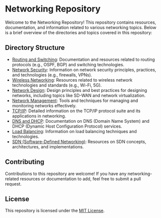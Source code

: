 # Networking Repository

Welcome to the Networking Repository! This repository contains resources, documentation, and information related to various networking topics. Below is a brief overview of the directories and topics covered in this repository:

## Directory Structure

- [Routing and Switching](Routing-and-Switching): Documentation and resources related to routing protocols (e.g., OSPF, BGP) and switching technologies.
- [Network Security](Network-Security): Information on network security principles, practices, and technologies (e.g., firewalls, VPNs).
- [Wireless Networking](Wireless-Networking): Resources related to wireless network technologies and standards (e.g., Wi-Fi, 5G).
- [Network Design](Network-Design): Design principles and best practices for designing networks, including topics like SD-WAN and network virtualization.
- [Network Management](Network-Management): Tools and techniques for managing and monitoring networks effectively.
- [TCP/IP](TCP-IP): Detailed information on the TCP/IP protocol suite and its applications in networking.
- [DNS and DHCP](DNS-DHCP): Documentation on DNS (Domain Name System) and DHCP (Dynamic Host Configuration Protocol) services.
- [Load Balancing](Load-Balancing): Information on load balancing techniques and technologies.
- [SDN (Software-Defined Networking)](SDN): Resources on SDN concepts, architectures, and implementations.

## Contributing

Contributions to this repository are welcome! If you have any networking-related resources or documentation to add, feel free to submit a pull request.

## License

This repository is licensed under the [MIT License](LICENSE).
